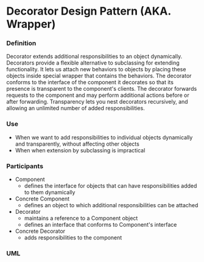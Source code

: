 # Decorator Design Pattern (AKA. Wrapper)

### Definition

Decorator extends additional responsibilities to an object dynamically. Decorators provide a flexible alternative to subclassing for extending functionality.
It lets us attach new behaviors to objects by placing these objects inside special wrapper that contains the behaviors.
The decorator conforms to the interface of the component it decorates so that its presence is transparent to the component's clients.
The decorator forwards requests to the component and may perform additional actions before or after forwarding.
Transparency lets you nest decorators recursively, and allowing an unlimited number of added responsibilities.

### Use

- When we want to add responsibilities to individual objects dynamically and transparently, without affecting other objects
- When when extension by subclassing is impractical

### Participants

- Component
  - defines the interface for objects that can have responsibilities added to them dynamically
- Concrete Component
  - defines an object to which additional responsibilities can be attached
- Decorator
  - maintains a reference to a Component object 
  - defines an interface that conforms to Component's interface
- Concrete Decorator
  - adds responsibilities to the component

### UML
